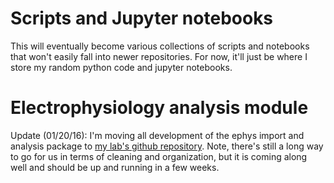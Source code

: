 # Scripts and Jupyter notebooks
This will eventually become various collections of scripts and notebooks that won't easily fall into newer repositories. For now, it'll just be where I store my random python code and jupyter notebooks.

# Electrophysiology analysis module
Update (01/20/16): I'm moving all development of the ephys import and analysis package to [my lab's github repository](https://github.com/surmeierlab/neurphys). Note, there's still a long way to go for us in terms of cleaning and organization, but it is coming along well and should be up and running in a few weeks.
